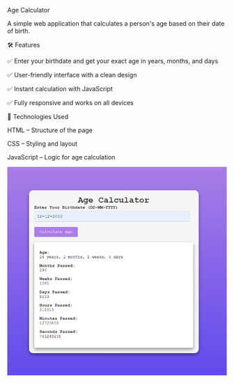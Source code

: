 Age Calculator



A simple web application that calculates a person's age based on their date of birth.

🛠 Features

✅ Enter your birthdate and get your exact age in years, months, and days

✅ User-friendly interface with a clean design

✅ Instant calculation with JavaScript

✅ Fully responsive and works on all devices


🚀 Technologies Used



HTML – Structure of the page

CSS – Styling and layout

JavaScript – Logic for age calculation


![Age Calculator Screenshot](https://github.com/roshan772/Age-Calculator/blob/ed085a7fa6bc3e277bad631ad9dd831b7693b4e2/Screenshot%202025-02-17%20205428.png?raw=true)
